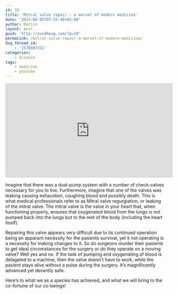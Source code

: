 ```yaml
---
id: 10
title: 'Mitral valve repair – a marvel of modern medicine'
date: '2013-08-05T07:55:48+02:00'
author: Martin
layout: post
guid: 'http://sundhaug.com/?p=10'
permalink: /mitral-valve-repair-a-marvel-of-modern-medicine/
dsq_thread_id:
    - '1570887331'
categories:
    - Science
tags:
    - medicine
    - youtube
---
```


<span class="embed-youtube" style="text-align:center; display: block;"><iframe allowfullscreen="true" class="youtube-player" height="296" loading="lazy" sandbox="allow-scripts allow-same-origin allow-popups allow-presentation" src="https://www.youtube.com/embed/1duI_ycUORk?version=3&rel=1&showsearch=0&showinfo=1&iv_load_policy=1&fs=1&hl=en-US&autohide=2&wmode=transparent" style="border:0;" width="525"></iframe></span>

Imagine that there was a dual-pump system with a number of check-valves necessary for you to live. Furthermore, imagine that one of the valves was leaking causing exhaustion, coughing blood and possibly death. This is what medical professionals refer to as Mitral valve regurgiation, or leaking of the mitral valve. The mitral valve is the valve in your heart that, when functioning properly, ensures that oxygenated blood from the lungs is not pumped back into the lungs but to the rest of the body (including the heart itself).

Repairing this valve appears very difficult due to its continued operation being an apparant necessity for the pasients survival, yet it not operating is a necessity for making changes to it. So do surgeons murder their pasients to get ideal circomstances for the surgery or do they operate on a moving valve? Well yes and no. If the task of pumping and oxygenating of blood is delagated to a machine, then the valve doesn’t have to work, while the pasient stays alive without a pulse during the surgery. It’s magnificently advanced yet decently safe.

Here’s to what we as a species has achieved, and what we will bring to the co-fortune of our co-beings!